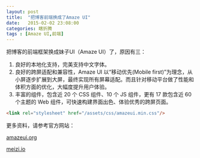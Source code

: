 ```yaml
---
layout: post
title:  "把博客前端换成了Amaze UI"
date:   2015-02-02 23:08:00
categories: 瞎折腾
tags : [Amaze UI,前端]
---
```


把博客的前端框架换成妹子UI（Amaze UI）了，原因有三：

 1. 良好的本地化支持，完美支持中文字体。
 2. 良好的跨屏适配和兼容性，Amaze UI 以“移动优先(Mobile first)”为理念，从小屏逐步扩展到大屏，最终实现所有屏幕适配。而且针对移动平台做了性能和体积方面的优化，大幅度提升用户体验。
 3. 丰富的组件，包含近 20 个 CSS 组件、10 个 JS 组件，更有 17 款包含近 60 个主题的 Web 组件，可快速构建界面出色、体验优秀的跨屏页面。

<!-- more -->

```html
<link rel="stylesheet" href="/assets/css/amazeui.min.css"/>
```

更多资料，请参考官方网站：

[amazeui.org](http://amazeui.org)

[meizi.io](http://meizi.io)

